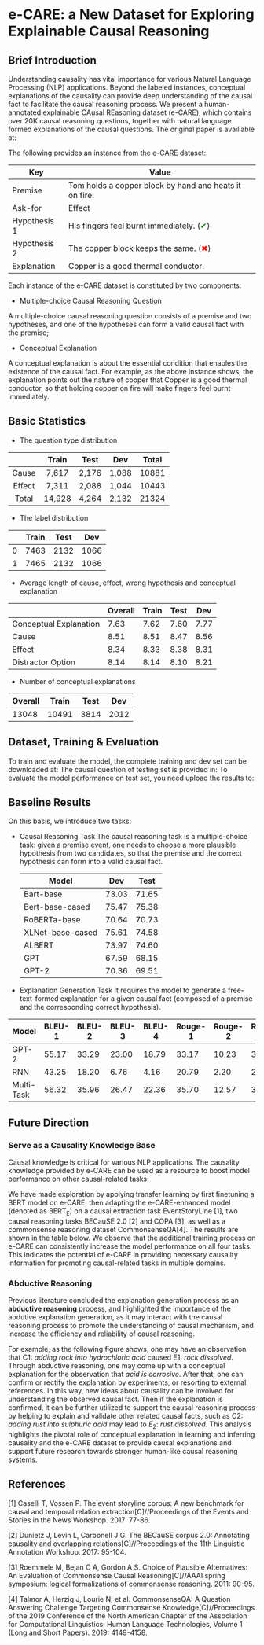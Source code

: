 # e-CARE: a New Dataset for Exploring Explainable Causal Reasoning

## Brief Introduction
Understanding causality has vital importance for various Natural Language Processing (NLP) applications. Beyond the labeled instances, conceptual explanations of the causality can provide deep understanding of the causal fact to facilitate the causal reasoning process. We present a human-annotated explainable CAusal REasoning dataset (e-CARE), which contains over 20K causal reasoning questions, together with natural language formed explanations of the causal questions. The original paper is availiable at: 



The following provides an instance from the e-CARE dataset:

| Key          | Value                                                        |
| ------------ | ------------------------------------------------------------ |
| Premise      | Tom holds a copper block by hand and heats it on fire.       |
| Ask-for      | Effect                                                       |
| Hypothesis 1 | His fingers feel burnt immediately. (<font color=Green>&#10004;</font>) |
| Hypothesis 2 | The copper block keeps the same. (<font color=Red>&#x2716;</font>) |
| Explanation  | Copper is a good thermal conductor.                          |



Each instance of the e-CARE dataset is constituted by two components: 

* Multiple-choice Causal Reasoning Question

A multiple-choice causal reasoning question consists of a premise and two hypotheses, and one of the hypotheses can form a valid causal fact with the premise; 

* Conceptual Explanation

A conceptual explanation is about the essential condition that enables the existence of the causal fact. For example, as the above instance shows, the explanation points out the nature of copper that Copper is a good thermal conductor, so that holding copper on fire will make fingers feel burnt immediately. 


## Basic Statistics

* The question type distribution

|        | Train  | Test  |  Dev  | Total |
| :----: | :----: | :---: | :---: | :---: |
| Cause  | 7,617  | 2,176 | 1,088 | 10881 |
| Effect | 7,311  | 2,088 | 1,044 | 10443 |
| Total  | 14,928 | 4,264 | 2,132 | 21324 |

* The label distribution

|      | Train | Test | Dev  |
| ---- | ----- | ---- | ---- |
| 0    | 7463  | 2132 | 1066 |
| 1    | 7465  | 2132 | 1066 |

* Average length of cause, effect, wrong hypothesis and conceptual explanation

|                        | Overall | Train | Test | Dev  |
| ---------------------- | ------- | ----- | ---- | ---- |
| Conceptual Explanation | 7.63    | 7.62  | 7.60 | 7.77 |
| Cause                  | 8.51    | 8.51  | 8.47 | 8.56 |
| Effect                 | 8.34    | 8.33  | 8.38 | 8.31 |
| Distractor Option      | 8.14    | 8.14  | 8.10 | 8.21 |

* Number of conceptual explanations

| Overall | Train | Test | Dev  |
| ------- | ----- | ---- | ---- |
| 13048   | 10491 | 3814 | 2012 |



## Dataset, Training & Evaluation

To train and evaluate the model, the complete training and dev set can be downloaded at:
The causal question of testing set is provided in: 
To evaluate the model performance on test set, you need upload the results to:



## Baseline Results

On this basis, we introduce two tasks:

+ Causal Reasoning Task
  The causal reasoning task is a multiple-choice task: given a premise event, one needs to choose a more plausible hypothesis from two candidates, so that the premise and the correct hypothesis can form into a valid causal fact.

  | Model            | Dev   | Test  |
  | ---------------- | ----- | ----- |
  | Bart-base        | 73.03 | 71.65 |
  | Bert-base-cased  | 75.47 | 75.38 |
  | RoBERTa-base     | 70.64 | 70.73 |
  | XLNet-base-cased | 75.61 | 74.58 |
  | ALBERT           | 73.97 | 74.60 |
  | GPT              | 67.59 | 68.15 |
  | GPT-2            | 70.36 | 69.51 |



+ Explanation Generation Task
  It requires the model to generate a free-text-formed explanation for a given causal fact (composed of a premise and the corresponding correct hypothesis).

| Model      | BLEU-1 | BLEU-2 | BLEU-3 | BLEU-4 | Rouge-1 | Rouge-2 | Rouge-l | PPL   |
| ---------- | ------ | ------ | ------ | ------ | ------- | ------- | ------- | ----- |
| GPT-2      | 55.17  | 33.29  | 23.00  | 18.79  | 33.17   | 10.23   | 32.05   | 6.87  |
| RNN        | 43.25  | 18.20  | 6.76   | 4.16   | 20.79   | 2.20    | 20.85   | 33.84 |
| Multi-Task | 56.32  | 35.96  | 26.47  | 22.36  | 35.70   | 12.57   | 34.88   | 6.64  |




## Future Direction

### Serve as a Causality Knowledge Base

Causal knowledge is critical for various NLP applications. The causality knowledge provided by e-CARE can be used as a resource to boost model performance on other causal-related tasks. 

We have made exploration by applying transfer learning by first finetuning a BERT model on e-CARE, then adapting the e-CARE-enhanced model (denoted as BERT$_\text{E}$) on a causal extraction task EventStoryLine [1], two causal reasoning tasks BECauSE 2.0 [2] and COPA [3], as well as a commonsense reasoning dataset CommonsenseQA[4]. The results are shown in the table below. We observe that the additional training process on e-CARE can consistently increase the model performance on all four tasks. This indicates the potential of e-CARE in providing necessary causality information for promoting causal-related tasks in multiple domains.

### Abductive Reasoning

Previous literature concluded the explanation generation process as an **abductive reasoning** process, and highlighted the importance of the abdutive explanation generation, as it may interact with the causal reasoning process to promote the understanding of causal mechanism, and increase the efficiency and reliability of causal reasoning.

For example, as the following figure shows, one may have an observation that C1: *adding rock into hydrochloric acid* caused E1: *rock dissolved*. Through abductive reasoning, one may come up with a conceptual explanation for the observation that *acid is corrosive*. After that, one can confirm or rectify the explanation by experiments, or resorting to external references. In this way, new ideas about causality can be involved for understanding the observed causal fact. Then if the explanation is confirmed, it can be further utilized to support the causal reasoning process by helping to explain and validate other related causal facts, such as C2: *adding rust into sulphuric acid* may lead to $E_2$: *rust dissolved*.  This analysis highlights the pivotal role of conceptual explanation in learning and inferring causality and the e-CARE dataset to provide causal explanations and support future research towards stronger human-like causal reasoning systems. 
<!-- <style>table {margin: auto;}</style>
 -->

## References
[1] Caselli T, Vossen P. The event storyline corpus: A new benchmark for causal and temporal relation extraction[C]//Proceedings of the Events and Stories in the News Workshop. 2017: 77-86.

[2] Dunietz J, Levin L, Carbonell J G. The BECauSE corpus 2.0: Annotating causality and overlapping relations[C]//Proceedings of the 11th Linguistic Annotation Workshop. 2017: 95-104.

[3] Roemmele M, Bejan C A, Gordon A S. Choice of Plausible Alternatives: An Evaluation of Commonsense Causal Reasoning[C]//AAAI spring symposium: logical formalizations of commonsense reasoning. 2011: 90-95.

[4] Talmor A, Herzig J, Lourie N, et al. CommonsenseQA: A Question Answering Challenge Targeting Commonsense Knowledge[C]//Proceedings of the 2019 Conference of the North American Chapter of the Association for Computational Linguistics: Human Language Technologies, Volume 1 (Long and Short Papers). 2019: 4149-4158.
